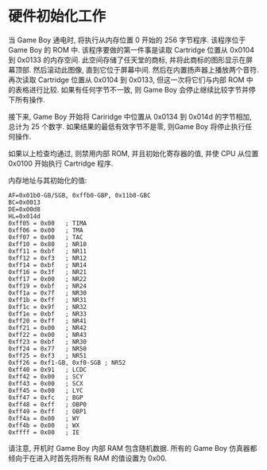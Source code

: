 # 硬件初始化工作

当 Game Boy 通电时, 将执行从内存位置 0 开始的 256 字节程序. 该程序位于 Game Boy 的 ROM 中. 该程序要做的第一件事是读取 Cartridge 位置从 0x0104 到 0x0133 的内存空间. 此空间存储了任天堂的商标, 并将此商标的图形显示在屏幕顶部. 然后滚动此图像, 直到它位于屏幕中间. 然后在内置扬声器上播放两个音符. 再次读取 Cartridge 位置从 0x0104 到 0x0133, 但这一次将它们与内部 ROM 中的表格进行比较. 如果有任何字节不一致, 则 Game Boy 会停止继续比较字节并停下所有操作.

接下来, Game Boy 开始将 Cariridge 中位置从 0x0134 到 0x014d 的字节相加, 总计为 25 个数字. 如果结果的最低有效字节不是零, 则Game Boy 将停止执行任何操作.

如果以上检查均通过, 则禁用内部 ROM, 并且初始化寄存器的值, 并使 CPU 从位置 0x0100 开始执行 Cartridge 程序.

内存地址与其初始化的值:

```no-highlight
AF=0x01b0-GB/SGB, 0xffb0-GBP, 0x11b0-GBC
BC=0x0013
DE=0x00d8
HL=0x014d
0xff05 = 0x00   ; TIMA
0xff06 = 0x00   ; TMA
0xff07 = 0x00   ; TAC
0xff10 = 0x80   ; NR10
0xff11 = 0xbf   ; NR11
0xff12 = 0xf3   ; NR12
0xff14 = 0xbf   ; NR14
0xff16 = 0x3f   ; NR21
0xff17 = 0x00   ; NR22
0xff19 = 0xbf   ; NR24
0xff1a = 0x7f   ; NR30
0xff1b = 0xff   ; NR31
0xff1c = 0x9f   ; NR32
0xff1e = 0xbf   ; NR33
0xff20 = 0xff   ; NR41
0xff21 = 0x00   ; NR42
0xff22 = 0x00   ; NR43
0xff23 = 0xbf   ; NR30
0xff24 = 0x77   ; NR50
0xff25 = 0xf3   ; NR51
0xff26 = 0xf1-GB, 0xf0-SGB ; NR52
0xff40 = 0x91   ; LCDC
0xff42 = 0x00   ; SCY
0xff43 = 0x00   ; SCX
0xff45 = 0x00   ; LYC
0xff47 = 0xfc   ; BGP
0xff48 = 0xff   ; OBP0
0xff49 = 0xff   ; OBP1
0xff4a = 0x00   ; WY
0xff4b = 0x00   ; WX
0xffff = 0x00   ; IE
```

请注意, 开机时 Game Boy 内部 RAM 包含随机数据. 所有的 Game Boy 仿真器都倾向于在进入时首先将所有 RAM 的值设置为 0x00.
